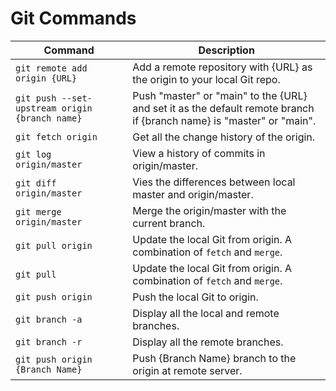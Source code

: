 # Git Commands

| Command | Description |
| - | - |
| `git remote add origin {URL}` | Add a remote repository with {URL} as the origin to your local Git repo. |
| `git push --set-upstream origin {branch name}` | Push "master" or "main" to the {URL} and set it as the default remote branch if {branch name} is "master" or "main". |
| `git fetch origin` | Get all the change history of the origin. |
| `git log origin/master` | View a history of commits in origin/master. |
| `git diff origin/master` | Vies the differences between local master and origin/master. |
| `git merge origin/master` | Merge the origin/master with the current branch. |
| `git pull origin` | Update the local Git from origin. A combination of `fetch` and `merge`. |
| `git pull` | Update the local Git from origin. A combination of `fetch` and `merge`. |
| `git push origin` | Push the local Git to origin. |
| `git branch -a` | Display all the local and remote branches. |
| `git branch -r` | Display all the remote branches. |
| `git push origin {Branch Name}` | Push {Branch Name} branch to the origin at remote server. |
